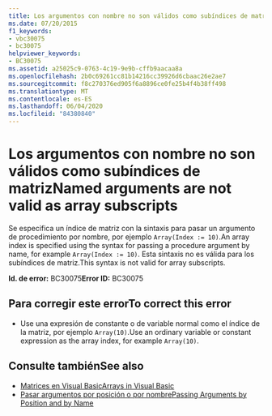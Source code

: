 ```yaml
---
title: Los argumentos con nombre no son válidos como subíndices de matriz
ms.date: 07/20/2015
f1_keywords:
- vbc30075
- bc30075
helpviewer_keywords:
- BC30075
ms.assetid: a25025c9-0763-4c19-9e9b-cffb9aacaa8a
ms.openlocfilehash: 2b0c69261cc81b14216cc39926d6cbaac26e2ae7
ms.sourcegitcommit: f8c270376ed905f6a8896ce0fe25b4f4b38ff498
ms.translationtype: MT
ms.contentlocale: es-ES
ms.lasthandoff: 06/04/2020
ms.locfileid: "84380840"
---
```

# <a name="named-arguments-are-not-valid-as-array-subscripts"></a><span data-ttu-id="ee121-102">Los argumentos con nombre no son válidos como subíndices de matriz</span><span class="sxs-lookup"><span data-stu-id="ee121-102">Named arguments are not valid as array subscripts</span></span>
<span data-ttu-id="ee121-103">Se especifica un índice de matriz con la sintaxis para pasar un argumento de procedimiento por nombre, por ejemplo `Array(Index := 10)`.</span><span class="sxs-lookup"><span data-stu-id="ee121-103">An array index is specified using the syntax for passing a procedure argument by name, for example `Array(Index := 10)`.</span></span> <span data-ttu-id="ee121-104">Esta sintaxis no es válida para los subíndices de matriz.</span><span class="sxs-lookup"><span data-stu-id="ee121-104">This syntax is not valid for array subscripts.</span></span>  
  
 <span data-ttu-id="ee121-105">**Id. de error:** BC30075</span><span class="sxs-lookup"><span data-stu-id="ee121-105">**Error ID:** BC30075</span></span>  
  
## <a name="to-correct-this-error"></a><span data-ttu-id="ee121-106">Para corregir este error</span><span class="sxs-lookup"><span data-stu-id="ee121-106">To correct this error</span></span>  
  
- <span data-ttu-id="ee121-107">Use una expresión de constante o de variable normal como el índice de la matriz, por ejemplo `Array(10)`.</span><span class="sxs-lookup"><span data-stu-id="ee121-107">Use an ordinary variable or constant expression as the array index, for example `Array(10)`.</span></span>  
  
## <a name="see-also"></a><span data-ttu-id="ee121-108">Consulte también</span><span class="sxs-lookup"><span data-stu-id="ee121-108">See also</span></span>

- [<span data-ttu-id="ee121-109">Matrices en Visual Basic</span><span class="sxs-lookup"><span data-stu-id="ee121-109">Arrays in Visual Basic</span></span>](../programming-guide/language-features/arrays/index.md)
- [<span data-ttu-id="ee121-110">Pasar argumentos por posición o por nombre</span><span class="sxs-lookup"><span data-stu-id="ee121-110">Passing Arguments by Position and by Name</span></span>](../programming-guide/language-features/procedures/passing-arguments-by-position-and-by-name.md)
